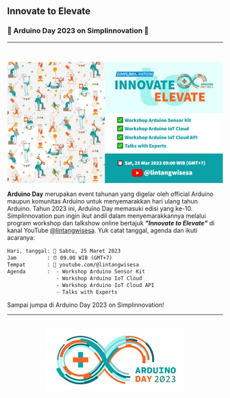 ## Innovate to Elevate
### 🎉 Arduino Day 2023 on Simplinnovation 🎉

<hr>
<br>

![poster](./img/arduinoday23poster.jpg)

__Arduino Day__ merupakan event tahunan yang digelar oleh official Arduino maupun komunitas Arduino untuk menyemarakkan hari ulang tahun Arduino. Tahun 2023 ini, Arduino Day memasuki edisi yang ke-10. Simplinnovation pun ingin ikut andil dalam menyemarakkannya melalui program workshop dan talkshow online bertajuk __*"Innovate to Elevate"*__ di kanal YouTube [@lintangwisesa](https://www.youtube.com/@lintangwisesa). Yuk catat tanggal, agenda dan ikuti acaranya:

    Hari, tanggal: 📅 Sabtu, 25 Maret 2023
    Jam          : ⏰ 09.00 WIB (GMT+7)
    Tempat       : 🎥 youtube.com/@lintangwisesa
    Agenda       :  - Workshop Arduino Sensor Kit
                    - Workshop Arduino IoT Cloud
                    - Workshop Arduino IoT Cloud API
                    - Talks with Experts

Sampai jumpa di Arduino Day 2023 on Simplinnovation!

<hr>
<br>

<center>
<img src="./img/arduinoday23logo.png" height=150px>
</center>
